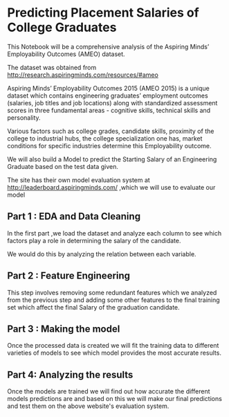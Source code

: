 # Predicting Placement Salaries of College Graduates

This Notebook will be a comprehensive analysis of the Aspiring Minds’ Employability Outcomes (AMEO) dataset.

The dataset was obtained from http://research.aspiringminds.com/resources/#ameo

Aspiring Minds’ Employability Outcomes 2015 (AMEO 2015) is a unique dataset which contains engineering graduates’ employment outcomes (salaries, job titles and job locations) along with standardized assessment scores in three fundamental areas - cognitive skills, technical skills and personality.

Various factors such as college grades, candidate skills, proximity of the college to industrial hubs, the college specialization one has, market conditions for specific industries determine this Employability outcome.

We will also build a Model to predict the Starting Salary of an Engineering Graduate based on the test data given.

The site has their own model evaluation system at http://leaderboard.aspiringminds.com/  ,which we will use to evaluate our model


## Part 1 : EDA and Data Cleaning

In the first part ,we load the dataset and analyze each column to see which factors play a role in determining the salary of the candidate.

We would do this by analyzing the relation between each variable.

## Part 2 : Feature Engineering

This step involves removing some redundant features which we analyzed from the previous step and adding some other features to the final training set which affect the final Salary of the graduation candidate.

## Part 3 : Making the model

Once the processed data is created we will fit the training data to different varieties of models to see which model provides the most accurate results.

## Part 4: Analyzing the results

Once the models are trained we will find out how accurate the different models predictions are and based on this we will make our final predictions  and test them on the above website's evaluation system.
